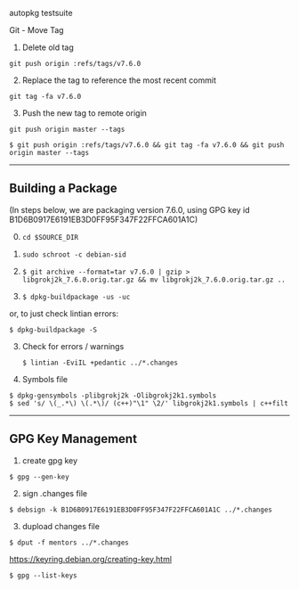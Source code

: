 autopkg testsuite


Git - Move Tag

1. Delete old tag

`git push origin :refs/tags/v7.6.0`

2. Replace the tag to reference the most recent commit

`git tag -fa v7.6.0`

3. Push the new tag to remote origin

`git push origin master --tags`

`$ git push origin :refs/tags/v7.6.0 && git tag -fa v7.6.0 && git push origin master --tags`

------------------
Building a Package
------------------

(In steps below, we are packaging version 7.6.0, using GPG key id
B1D6B0917E6191EB3D0FF95F347F22FFCA601A1C)

0. `cd $SOURCE_DIR`

1. `sudo schroot -c debian-sid`

2. `$ git archive --format=tar v7.6.0 | gzip > libgrokj2k_7.6.0.orig.tar.gz && mv libgrokj2k_7.6.0.orig.tar.gz ..`

3. `$ dpkg-buildpackage -us -uc`

or, to just check lintian errors:

   `$ dpkg-buildpackage -S`

3. Check for errors / warnings

   `$ lintian -EviIL +pedantic ../*.changes`
   
   
4. Symbols file

```
$ dpkg-gensymbols -plibgrokj2k -Olibgrokj2k1.symbols
$ sed 's/ \(_.*\) \(.*\)/ (c++)"\1" \2/' libgrokj2k1.symbols | c++filt
```

------------------
GPG Key Management
------------------

1. create gpg key

`$ gpg --gen-key`

2. sign .changes file

`$ debsign -k B1D6B0917E6191EB3D0FF95F347F22FFCA601A1C ../*.changes`

3. dupload changes file

`$ dput -f mentors ../*.changes`

https://keyring.debian.org/creating-key.html

`$ gpg --list-keys`
